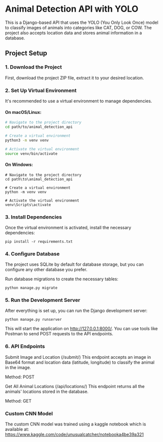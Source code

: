 # Animal Detection API with YOLO

This is a Django-based API that uses the YOLO (You Only Look Once) model to classify images of animals into categories like CAT, DOG, or COW. The project also accepts location data and stores animal information in a database.

## Project Setup

### 1. Download the Project

First, download the project ZIP file, extract it to your desired location.

### 2. Set Up Virtual Environment

It's recommended to use a virtual environment to manage dependencies.

#### On macOS/Linux:
```bash
# Navigate to the project directory
cd path/to/animal_detection_api

# Create a virtual environment
python3 -m venv venv

# Activate the virtual environment
source venv/bin/activate
```
#### On Windows:
```
# Navigate to the project directory
cd path\to\animal_detection_api

# Create a virtual environment
python -m venv venv

# Activate the virtual environment
venv\Scripts\activate
```
### 3. Install Dependencies
Once the virtual environment is activated, install the necessary dependencies:
```
pip install -r requirements.txt
```
### 4. Configure Database
The project uses SQLite by default for database storage, but you can configure any other database you prefer.

Run database migrations to create the necessary tables:
```
python manage.py migrate
```
### 5. Run the Development Server
After everything is set up, you can run the Django development server:
```
python manage.py runserver
```
This will start the application on http://127.0.0.1:8000/. You can use tools like Postman to send POST requests to the API endpoints.

### 6. API Endpoints
Submit Image and Location (/submit/)
This endpoint accepts an image in Base64 format and location data (latitude, longitude) to classify the animal in the image.

Method: POST

Get All Animal Locations (/api/locations/)
This endpoint returns all the animals' locations stored in the database.

Method: GET

### Custom CNN Model
The custom CNN model was trained using a kaggle notebook which is available at: https://www.kaggle.com/code/unusualcatcher/notebooka4be39a321


